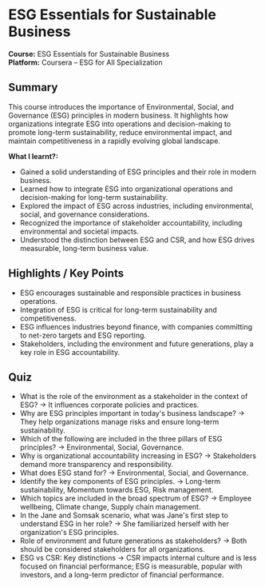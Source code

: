 # ESG Essentials for Sustainable Business

**Course:** ESG Essentials for Sustainable Business  
**Platform:** Coursera – ESG for All Specialization

## Summary
This course introduces the importance of Environmental, Social, and Governance (ESG) principles in modern business. It highlights how organizations integrate ESG into operations and decision-making to promote long-term sustainability, reduce environmental impact, and maintain competitiveness in a rapidly evolving global landscape.

**What I learnt?:**
- Gained a solid understanding of ESG principles and their role in modern business.
- Learned how to integrate ESG into organizational operations and decision-making for long-term sustainability.
- Explored the impact of ESG across industries, including environmental, social, and governance considerations.
- Recognized the importance of stakeholder accountability, including environmental and societal impacts.
- Understood the distinction between ESG and CSR, and how ESG drives measurable, long-term business value.

## Highlights / Key Points
- ESG encourages sustainable and responsible practices in business operations.  
- Integration of ESG is critical for long-term sustainability and competitiveness.  
- ESG influences industries beyond finance, with companies committing to net-zero targets and ESG reporting.  
- Stakeholders, including the environment and future generations, play a key role in ESG accountability.

## Quiz
- What is the role of the environment as a stakeholder in the context of ESG? -> It influences corporate policies and practices.  
- Why are ESG principles important in today's business landscape? -> They help organizations manage risks and ensure long-term sustainability.  
- Which of the following are included in the three pillars of ESG principles? -> Environmental, Social, Governance.  
- Why is organizational accountability increasing in ESG? -> Stakeholders demand more transparency and responsibility.  
- What does ESG stand for? -> Environmental, Social, and Governance.  
- Identify the key components of ESG principles. -> Long-term sustainability, Momentum towards ESG, Risk management.  
- Which topics are included in the broad spectrum of ESG? -> Employee wellbeing, Climate change, Supply chain management.  
- In the Jane and Somsak scenario, what was Jane's first step to understand ESG in her role? -> She familiarized herself with her organization's ESG principles.  
- Role of environment and future generations as stakeholders? -> Both should be considered stakeholders for all organizations.  
- ESG vs CSR: Key distinctions -> CSR impacts internal culture and is less focused on financial performance; ESG is measurable, popular with investors, and a long-term predictor of financial performance.

